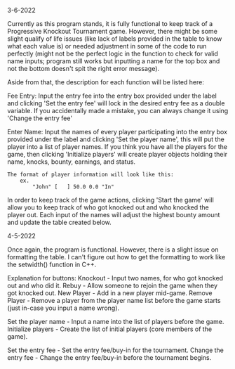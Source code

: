 3-6-2022

Currently as this program stands, it is fully functional to keep track of a Progressive Knockout Tournament game. However, there might be some slight qualify of life issues (like lack of labels provided in the table to know what each value is) or needed adjustment in some of the code to run perfectly (might not be the perfect logic in the function to check for valid name inputs; program still works but inputting a name for the top box and not the bottom doesn't spit the right error message). 

Aside from that, the description for each function will be listed here: 

Fee Entry:
    Input the entry fee into the entry box provided under the label and clicking 'Set the entry fee' will lock in the desired entry fee as a double variable. If you accidentally made a mistake, you can always change it using 'Change the entry fee'
    
Enter Name:
    Input the names of every player participating into the entry box provided under the label and clicking 'Set the player name', this will put the player into a list of player names. If you think you have all the players for the game, then clicking 'Initialize players' will create player objects holding their name, knocks, bounty, earnings, and status.
    
    The format of player information will look like this:
        ex. 
            "John" [   ] 50.0 0.0 "In"
            

In order to keep track of the game actions, clicking 'Start the game' will allow you to keep track of who got knocked out and who knocked the player out. Each input of the names will adjust the highest bounty amount and update the table created below.
    
4-5-2022

Once again, the program is functional. However, there is a slight issue on formatting the table. I can't figure out how to get the 
formatting to work like the setwidth() function in C++. 


Explanation for buttons:
  Knockout - Input two names, for who got knocked out and who did it. 
  Rebuy - Allow someone to rejoin the game when they got knocked out.
  New Player - Add in a new player mid-game.
  Remove Player - Remove a player from the player name list before the game starts (just in-case you input a name wrong). 
  
  Set the player name - Input a name into the list of players before the game.
  Initialize players - Create the list of initial players (core members of the game). 
  
  Set the entry fee - Set the entry fee/buy-in for the tournament.
  Change the entry fee - Change the entry fee/buy-in before the tournament begins. 


    

